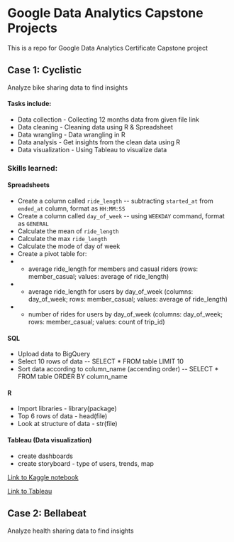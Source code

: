 # Google Data Analytics Capstone Projects
This is a repo for Google Data Analytics Certificate Capstone project

## Case 1: Cyclistic
Analyze bike sharing data to find insights

#### Tasks include:
* Data collection - Collecting 12 months data from given file link
* Data cleaning - Cleaning data using R & Spreadsheet
* Data wrangling - Data wrangling in R
* Data analysis - Get insights from the clean data using R
* Data visualization - Using Tableau to visualize data

### Skills learned:

#### Spreadsheets

* Create a column called `ride_length` -- subtracting `started_at` from `ended_at` column, format as `HH:MM:SS`
* Create a column called `day_of_week` -- using `WEEKDAY` command, format as `GENERAL`
* Calculate the mean of `ride_length`
* Calculate the max `ride_length`
* Calculate the mode of day of week
* Create a pivot table for:
* - average ride_length for members and casual riders (rows: member_casual; values: average of ride_length)
* - average ride_length for users by day_of_week (columns: day_of_week; rows: member_casual; values: average of ride_length)
* - number of rides for users by day_of_week (columns: day_of_week; rows: member_casual; values: count of trip_id)

#### SQL

* Upload data to BigQuery
* Select 10 rows of data -- SELECT * FROM table LIMIT 10
* Sort data according to column_name (accending order) -- SELECT * FROM table ORDER BY column_name

#### R

* Import libraries - library(package)
* Top 6 rows of data - head(file)
* Look at structure of data - str(file)

#### Tableau (Data visualization)

* create dashboards
* create storyboard - type of users, trends, map

[Link to Kaggle notebook](https://www.kaggle.com/code/jjean95/google-data-analytic-capstone-cyclistic)

[Link to Tableau](https://public.tableau.com/views/Capstoneproject1CyclisticDataset/Story1?:language=en-US&:display_count=n&:origin=viz_share_link)


## Case 2: Bellabeat
Analyze health sharing data to find insights
